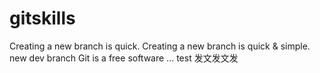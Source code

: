 # gitskills
Creating a new branch is quick.
Creating a new branch is quick & simple.
new dev branch
Git is a free software ...
test
发文发文发
 
